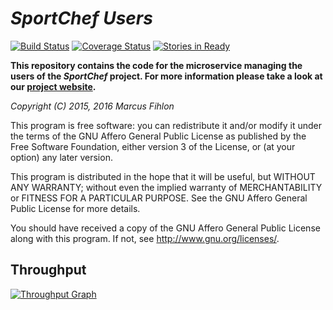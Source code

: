 *SportChef Users*
==================

[![Build Status](https://travis-ci.org/sportchef/sportchef-users.svg?branch=master)](https://travis-ci.org/sportchef/sportchef-users) [![Coverage Status](https://coveralls.io/repos/github/sportchef/sportchef-users/badge.svg?branch=master)](https://coveralls.io/github/sportchef/sportchef-users?branch=master) [![Stories in Ready](https://badge.waffle.io/sportchef/sportchef-users.svg?label=ready&title=Ready)](http://waffle.io/sportchef/sportchef-users)

**This repository contains the code for the microservice managing the users of the *SportChef* project. For more information please take a look at our [project website](https://www.sportchef.ch/).**

*Copyright (C) 2015, 2016 Marcus Fihlon*

This program is free software: you can redistribute it and/or modify it under the terms of the GNU Affero General Public License as published by the Free Software Foundation, either version 3 of the License, or (at your option) any later version.

This program is distributed in the hope that it will be useful, but WITHOUT ANY WARRANTY; without even the implied warranty of MERCHANTABILITY or FITNESS FOR A PARTICULAR PURPOSE. See the GNU Affero General Public License for more details.

You should have received a copy of the GNU Affero General Public License along with this program.  If not, see <http://www.gnu.org/licenses/>.

## Throughput

[![Throughput Graph](https://graphs.waffle.io/sportchef/sportchef-users/throughput.svg)](https://waffle.io/sportchef/sportchef-users/metrics/throughput)

